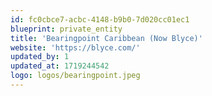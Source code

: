 ```yaml
---
id: fc0cbce7-acbc-4148-b9b0-7d020cc01ec1
blueprint: private_entity
title: 'Bearingpoint Caribbean (Now Blyce)'
website: 'https://blyce.com/'
updated_by: 1
updated_at: 1719244542
logo: logos/bearingpoint.jpeg
---
```

